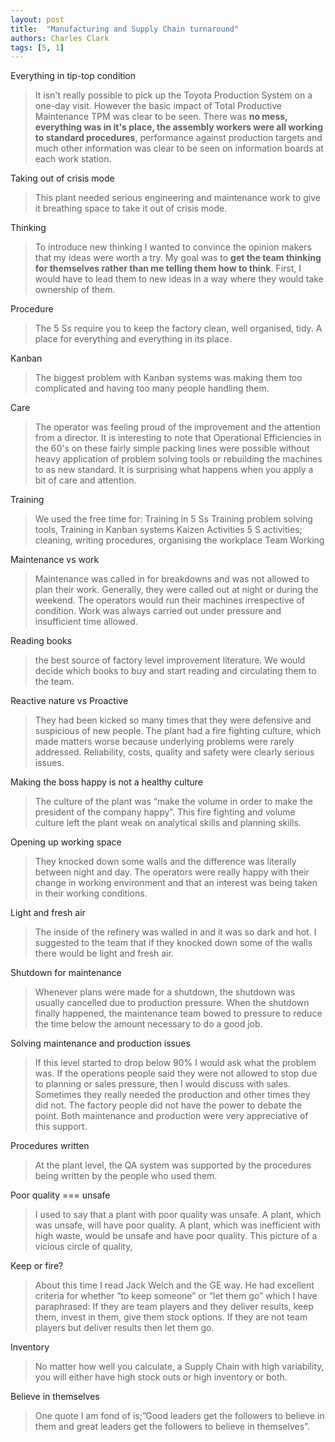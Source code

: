 ```yaml
---
layout: post
title:  "Manufacturing and Supply Chain turnaround"
authors: Charles Clark
tags: [5, 1]
---
```


Everything in tip-top condition

> It isn't really possible to pick up the Toyota Production System on a one-day visit. However the basic impact of Total Productive Maintenance TPM was clear to be seen. There was **no mess, everything was in it's place, the assembly workers were all working to standard procedures**, performance against production targets and much other information was clear to be seen on information boards at each work station.

Taking out of crisis mode

> This plant needed serious engineering and maintenance work to give it breathing space to take it out of crisis mode.

Thinking

> To introduce new thinking I wanted to convince the opinion makers that my ideas were worth a try. My goal was to **get the team thinking for themselves rather than me telling them how to think**. First, I would have to lead them to new ideas in a way where they would take ownership of them.

Procedure

> The 5 Ss require you to keep the factory clean, well organised, tidy. A place for everything and everything in its place.

Kanban

> The biggest problem with Kanban systems was making them too complicated and having too many people handling them.

Care

> The operator was feeling proud of the improvement and the attention from a director. It is interesting to note that Operational Efficiencies in the 60's on these fairly simple packing lines were possible without heavy application of problem solving tools or rebuilding the machines to as new standard. It is surprising what happens when you apply a bit of care and attention.

Training

> We used the free time for: Training in 5 Ss Training problem solving tools, Training in Kanban systems Kaizen Activities 5 S activities; cleaning, writing procedures, organising the workplace Team Working

Maintenance vs work

> Maintenance was called in for breakdowns and was not allowed to plan their work. Generally, they were called out at night or during the weekend. The operators would run their machines irrespective of condition. Work was always carried out under pressure and insufficient time allowed.

Reading books

> the best source of factory level improvement literature. We would decide which books to buy and start reading and circulating them to the team.

Reactive nature vs Proactive

> They had been kicked so many times that they were defensive and suspicious of new people. The plant had a fire fighting culture, which made matters worse because underlying problems were rarely addressed. Reliability, costs, quality and safety were clearly serious issues.

Making the boss happy is not a healthy culture

> The culture of the plant was “make the volume in order to make the president of the company happy”. This fire fighting and volume culture left the plant weak on analytical skills and planning skills.

Opening up working space

> They knocked down some walls and the difference was literally between night and day. The operators were really happy with their change in working environment and that an interest was being taken in their working conditions.

Light and fresh air

> The inside of the refinery was walled in and it was so dark and hot. I suggested to the team that if they knocked down some of the walls there would be light and fresh air.

Shutdown for maintenance

> Whenever plans were made for a shutdown, the shutdown was usually cancelled due to production pressure. When the shutdown finally happened, the maintenance team bowed to pressure to reduce the time below the amount necessary to do a good job.

Solving maintenance and production issues

> If this level started to drop below 90% I would ask what the problem was. If the operations people said they were not allowed to stop due to planning or sales pressure, then I would discuss with sales. Sometimes they really needed the production and other times they did not. The factory people did not have the power to debate the point. Both maintenance and production were very appreciative of this support.

Procedures written

> At the plant level, the QA system was supported by the procedures being written by the people who used them.

Poor quality === unsafe

> I used to say that a plant with poor quality was unsafe. A plant, which was unsafe, will have poor quality. A plant, which was inefficient with high waste, would be unsafe and have poor quality. This picture of a vicious circle of quality,

Keep or fire?

> About this time I read Jack Welch and the GE way. He had excellent criteria for whether “to keep someone” or “let them go” which I have paraphrased: If they are team players and they deliver results, keep them, invest in them, give them stock options. If they are not team players but deliver results then let them go.

Inventory

> No matter how well you calculate, a Supply Chain with high variability, you will either have high stock outs or high inventory or both.

Believe in themselves

> One quote I am fond of is;”Good leaders get the followers to believe in them and great leaders get the followers to believe in themselves”.
